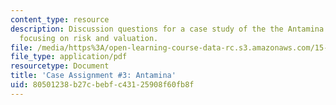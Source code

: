 ```yaml
---
content_type: resource
description: Discussion questions for a case study of the the Antamina mining complex,
  focusing on risk and valuation.
file: /media/https%3A/open-learning-course-data-rc.s3.amazonaws.com/15-997-practice-of-finance-advanced-corporate-risk-management-spring-2009/80501238b27cbebfc43125908f60fb8f_MIT15_997s09_assn03_case03.pdf
file_type: application/pdf
resourcetype: Document
title: 'Case Assignment #3: Antamina'
uid: 80501238-b27c-bebf-c431-25908f60fb8f
---
```

